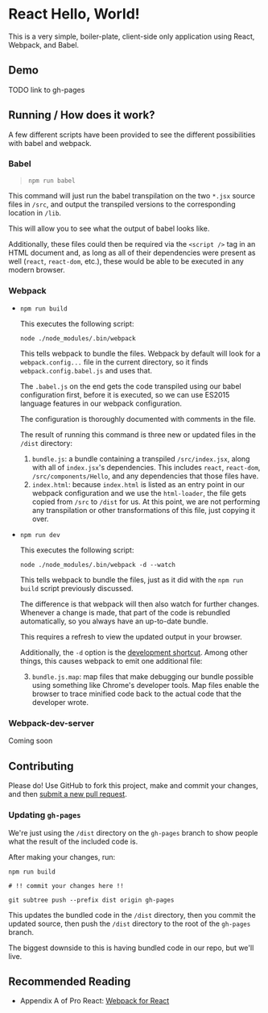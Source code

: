 # React Hello, World!

This is a very simple, boiler-plate, client-side only application using React, Webpack, and Babel.

## Demo

TODO link to gh-pages

## Running / How does it work?

A few different scripts have been provided to see the different possibilities with babel and webpack.

### Babel

> `npm run babel`

This command will just run the babel transpilation on the two `*.jsx` source files in `/src`, and output the transpiled versions to the corresponding location in `/lib`.

This will allow you to see what the output of babel looks like.

Additionally, these files could then be required via the `<script />` tag in an HTML document and, as long as all of their dependencies were present as well (`react`, `react-dom`, etc.), these would be able to be executed in any modern browser.

### Webpack

- `npm run build`

    This executes the following script:
    ```shell
    node ./node_modules/.bin/webpack
    ```

    This tells webpack to bundle the files.  Webpack by default will look for a `webpack.config...` file in the current directory, so it finds `webpack.config.babel.js` and uses that.

    The `.babel.js` on the end gets the code transpiled using our babel configuration first, before it is executed, so we can use ES2015 language features in our webpack configuration.

    The configuration is thoroughly documented with comments in the file.

    The result of running this command is three new or updated files in the `/dist` directory:

    1. `bundle.js`: a bundle containing a transpiled  `/src/index.jsx`, along with all of `index.jsx`'s dependencies.  This includes `react`, `react-dom`, `/src/components/Hello`, and any dependencies that those files have.
    2. `index.html`: because `index.html` is listed as an entry point in our webpack configuration and we use the `html-loader`, the file gets copied from `/src` to `/dist` for us.  At this point, we are not performing any transpilation or other transformations of this file, just copying it over.

- `npm run dev`

    This executes the following script:
    ```shell
    node ./node_modules/.bin/webpack -d --watch
    ```

    This tells webpack to bundle the files, just as it did with the `npm run build` script previously discussed.

    The difference is that webpack will then also watch for further changes.  Whenever a change is made, that part of the code is rebundled automatically, so you always have an up-to-date bundle.

    This requires a refresh to view the updated output in your browser.

    Additionally, the `-d` option is the [development shortcut](https://github.com/webpack/docs/wiki/cli#development-shortcut--d).  Among other things, this causes webpack to emit one additional file:

    3. `bundle.js.map`: map files that make debugging our bundle possible using something like Chrome's developer tools.  Map files enable the browser to trace minified code back to the actual code that the developer wrote.

### Webpack-dev-server

Coming soon

## Contributing

Please do!  Use GitHub to fork this project, make and commit your changes, and then [submit a new pull request](https://github.com/enriquecaballero/react-hello-world/pulls).

### Updating `gh-pages`

We're just using the `/dist` directory on the `gh-pages` branch to show people what the result of the included code is.

After making your changes, run:

```shell
npm run build

# !! commit your changes here !!

git subtree push --prefix dist origin gh-pages
```

This updates the bundled code in the `/dist` directory, then you commit the updated source, then push the `/dist` directory to the root of the `gh-pages` branch.

The biggest downside to this is having bundled code in our repo, but we'll live.

## Recommended Reading

- Appendix A of Pro React: [Webpack for React](http://www.pro-react.com/materials/appendixA/)
